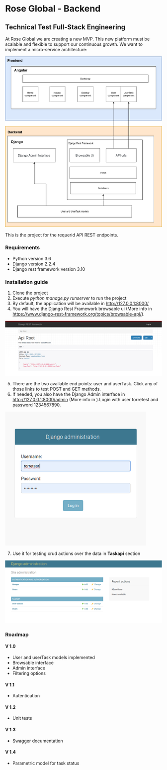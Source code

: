 # Rose Global - Backend
## Technical Test Full-Stack Engineering

At Rose Global we are creating a new MVP. This new platform must be scalable and flexible to support our continuous growth. We want to implement a micro-service architecture:

![Figure 0](static/doc/images/arch.png "Figure 0")

This is the project for the requerid API REST endpoints.

### Requirements

* Python version 3.6
* Django version 2.2.4
* Django rest framework version 3.10

### Installation guide

1. Clone the project
2. Execute *python manage.py runserver* to run the project
3. By default, the application will be available in http://127.0.0.1:8000/
4. You will have the Django Rest Framework browsable ui (More info in https://www.django-rest-framework.org/topics/browsable-api/). 

![Figure 1](static/doc/images/be_api_001.png "Figure 1")

5. There are the two available end points: user and userTask. Click any of those links to test POST and GET methods. 
6. If needed, you also have the Django Admin interface in http://127.0.0.1:8000/admin (More info in ).Login with user torretest and password 1234567890.

![Figure 2](static/doc/images/be_api_002.png "Figure 2")

7. Use it for testing crud actions over the data in **Taskapi** section

![Figure 3](static/doc/images/be_api_003.png "Figure 3")

### Roadmap

#### V 1.0
* User and userTask models implemented
* Browsable interface
* Admin interface
* Filtering options

#### V 1.1
* Autentication

#### V 1.2
* Unit tests

#### V 1.3
* Swagger documentation

#### V 1.4
* Parametric model for task status
